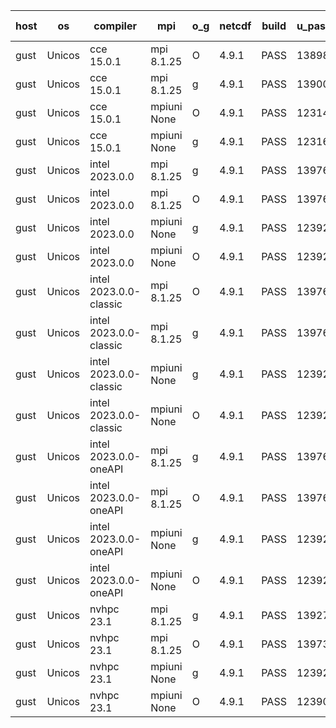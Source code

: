 

| host     | os       | compiler                              | mpi                      | o_g        | netcdf        | build       | u_pass          | u_fail          | s_pass            | s_fail            | e_pass             | e_fail             | nuopc_pass       | nuopc_fail       | artifacts link          |
|----------|----------|---------------------------------------|--------------------------|------------|---------------|-------------|-----------------|-----------------|-------------------|-------------------|--------------------|--------------------|------------------|------------------|-------------------------|
| gust | Unicos | cce 15.0.1 | mpi 8.1.25  | O | 4.9.1  | PASS | 13898 | 78 | 49 | 0 | 81 | 0 | 52 | 1 | <a href="https://github.com/esmf-org/esmf-test-artifacts/tree/a9e7612d4ea94bd14e7dc7ed1fca9f6f8810baf5/fix_buffer-overflow/cce/15.0.1/O/mpi/8.1.25" target="_blank">a9e7612</a> | 
| gust | Unicos | cce 15.0.1 | mpi 8.1.25  | g | 4.9.1  | PASS | 13900 | 76 | 49 | 0 | 81 | 0 | 52 | 1 | <a href="https://github.com/esmf-org/esmf-test-artifacts/tree/2440e4d0d1271e348bafdf08f38cd29155c364a3/fix_buffer-overflow/cce/15.0.1/g/mpi/8.1.25" target="_blank">2440e4d</a> | 
| gust | Unicos | cce 15.0.1 | mpiuni None  | O | 4.9.1  | PASS | 12314 | 78 | 8 | 0 | 44 | 0 | None | None | <a href="https://github.com/esmf-org/esmf-test-artifacts/tree/c0e996ffceb7aad23666c22361d0feef065d93d5/fix_buffer-overflow/cce/15.0.1/O/mpiuni/None" target="_blank">c0e996f</a> | 
| gust | Unicos | cce 15.0.1 | mpiuni None  | g | 4.9.1  | PASS | 12316 | 76 | 8 | 0 | 44 | 0 | None | None | <a href="https://github.com/esmf-org/esmf-test-artifacts/tree/cae0965c72d5c7f5a04d8150a98d2fc5f38a9092/fix_buffer-overflow/cce/15.0.1/g/mpiuni/None" target="_blank">cae0965</a> | 
| gust | Unicos | intel 2023.0.0 | mpi 8.1.25  | g | 4.9.1  | PASS | 13976 | 0 | 49 | 0 | 81 | 0 | 53 | 0 | <a href="https://github.com/esmf-org/esmf-test-artifacts/tree/8d8985294244756c6782d7c422a85e23038c63cb/fix_buffer-overflow/intel/2023.0.0/g/mpi/8.1.25" target="_blank">8d89852</a> | 
| gust | Unicos | intel 2023.0.0 | mpi 8.1.25  | O | 4.9.1  | PASS | 13976 | 0 | 49 | 0 | 81 | 0 | 53 | 0 | <a href="https://github.com/esmf-org/esmf-test-artifacts/tree/3ab12b151ad63897062f072d4953e8a7a5e64452/fix_buffer-overflow/intel/2023.0.0/O/mpi/8.1.25" target="_blank">3ab12b1</a> | 
| gust | Unicos | intel 2023.0.0 | mpiuni None  | g | 4.9.1  | PASS | 12392 | 0 | 8 | 0 | 44 | 0 | None | None | <a href="https://github.com/esmf-org/esmf-test-artifacts/tree/2bb889ab2168c3280c883cabaee297739c22301a/fix_buffer-overflow/intel/2023.0.0/g/mpiuni/None" target="_blank">2bb889a</a> | 
| gust | Unicos | intel 2023.0.0 | mpiuni None  | O | 4.9.1  | PASS | 12392 | 0 | 8 | 0 | 44 | 0 | None | None | <a href="https://github.com/esmf-org/esmf-test-artifacts/tree/73e86efa0cbd8bae0c59760251f7ee37675ee89a/fix_buffer-overflow/intel/2023.0.0/O/mpiuni/None" target="_blank">73e86ef</a> | 
| gust | Unicos | intel 2023.0.0-classic | mpi 8.1.25  | O | 4.9.1  | PASS | 13976 | 0 | 49 | 0 | 81 | 0 | 53 | 0 | <a href="https://github.com/esmf-org/esmf-test-artifacts/tree/02d3778337e9a4317697a47ebc53c00ab631d11a/fix_buffer-overflow/intel/2023.0.0-classic/O/mpi/8.1.25" target="_blank">02d3778</a> | 
| gust | Unicos | intel 2023.0.0-classic | mpi 8.1.25  | g | 4.9.1  | PASS | 13976 | 0 | 49 | 0 | 81 | 0 | 53 | 0 | <a href="https://github.com/esmf-org/esmf-test-artifacts/tree/f879369b72ac7c08c1d24cd2fef4747b7d9662ed/fix_buffer-overflow/intel/2023.0.0-classic/g/mpi/8.1.25" target="_blank">f879369</a> | 
| gust | Unicos | intel 2023.0.0-classic | mpiuni None  | g | 4.9.1  | PASS | 12392 | 0 | 8 | 0 | 44 | 0 | None | None | <a href="https://github.com/esmf-org/esmf-test-artifacts/tree/6f5a9ff22a1d1bcc1d3f06e6231ff9597c8eff8b/fix_buffer-overflow/intel/2023.0.0-classic/g/mpiuni/None" target="_blank">6f5a9ff</a> | 
| gust | Unicos | intel 2023.0.0-classic | mpiuni None  | O | 4.9.1  | PASS | 12392 | 0 | 8 | 0 | 44 | 0 | None | None | <a href="https://github.com/esmf-org/esmf-test-artifacts/tree/9e3927825f7fad33df1c9d57238e58cfa3595efb/fix_buffer-overflow/intel/2023.0.0-classic/O/mpiuni/None" target="_blank">9e39278</a> | 
| gust | Unicos | intel 2023.0.0-oneAPI | mpi 8.1.25  | g | 4.9.1  | PASS | 13976 | 0 | 49 | 0 | 81 | 0 | 50 | 3 | <a href="https://github.com/esmf-org/esmf-test-artifacts/tree/80184252dfe56516cb18db7bc90f93f223147f28/fix_buffer-overflow/intel/2023.0.0-oneAPI/g/mpi/8.1.25" target="_blank">8018425</a> | 
| gust | Unicos | intel 2023.0.0-oneAPI | mpi 8.1.25  | O | 4.9.1  | PASS | 13976 | 0 | 48 | 1 | 81 | 0 | 40 | 13 | <a href="https://github.com/esmf-org/esmf-test-artifacts/tree/cc37c72a3e023ef9331e854129786610f4db9b5b/fix_buffer-overflow/intel/2023.0.0-oneAPI/O/mpi/8.1.25" target="_blank">cc37c72</a> | 
| gust | Unicos | intel 2023.0.0-oneAPI | mpiuni None  | g | 4.9.1  | PASS | 12392 | 0 | 8 | 0 | 44 | 0 | None | None | <a href="https://github.com/esmf-org/esmf-test-artifacts/tree/789e2341bd1c5259636f640c31e805aa98ae27f2/fix_buffer-overflow/intel/2023.0.0-oneAPI/g/mpiuni/None" target="_blank">789e234</a> | 
| gust | Unicos | intel 2023.0.0-oneAPI | mpiuni None  | O | 4.9.1  | PASS | 12392 | 0 | 8 | 0 | 44 | 0 | None | None | <a href="https://github.com/esmf-org/esmf-test-artifacts/tree/7e6e978a4cfbfe6f10580ef43c886fa90731ab76/fix_buffer-overflow/intel/2023.0.0-oneAPI/O/mpiuni/None" target="_blank">7e6e978</a> | 
| gust | Unicos | nvhpc 23.1 | mpi 8.1.25  | g | 4.9.1  | PASS | 13927 | 49 | 47 | 2 | 79 | 2 | 45 | 8 | <a href="https://github.com/esmf-org/esmf-test-artifacts/tree/f0cfca870a3894aebfa273dfc7dc8bd824047d1b/fix_buffer-overflow/nvhpc/23.1/g/mpi/8.1.25" target="_blank">f0cfca8</a> | 
| gust | Unicos | nvhpc 23.1 | mpi 8.1.25  | O | 4.9.1  | PASS | 13973 | 3 | 49 | 0 | 81 | 0 | 45 | 8 | <a href="https://github.com/esmf-org/esmf-test-artifacts/tree/0b887871239cfb704d42e540441e713fea52e754/fix_buffer-overflow/nvhpc/23.1/O/mpi/8.1.25" target="_blank">0b88787</a> | 
| gust | Unicos | nvhpc 23.1 | mpiuni None  | g | 4.9.1  | PASS | 12392 | 0 | 6 | 2 | 44 | 0 | None | None | <a href="https://github.com/esmf-org/esmf-test-artifacts/tree/f1d5669b2dd6ee71224e8c895539a3e1b9a39f1d/fix_buffer-overflow/nvhpc/23.1/g/mpiuni/None" target="_blank">f1d5669</a> | 
| gust | Unicos | nvhpc 23.1 | mpiuni None  | O | 4.9.1  | PASS | 12390 | 2 | 8 | 0 | 44 | 0 | None | None | <a href="https://github.com/esmf-org/esmf-test-artifacts/tree/b0497449e3d6ff7b1f8e283a01e1a3d51131a3cb/fix_buffer-overflow/nvhpc/23.1/O/mpiuni/None" target="_blank">b049744</a> | 
